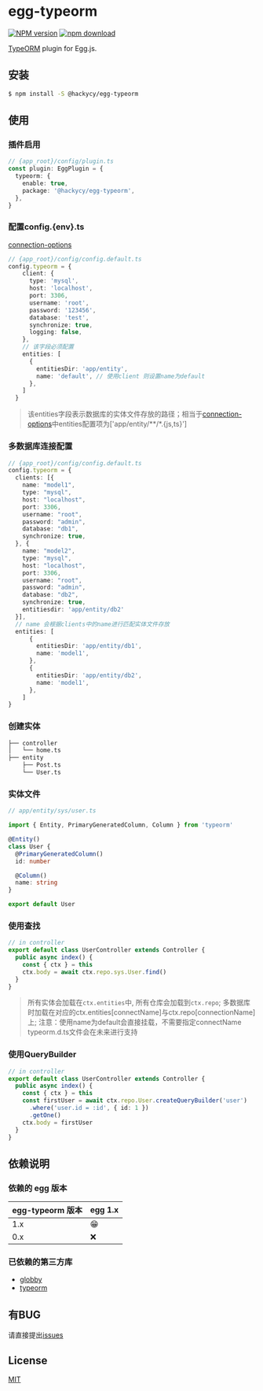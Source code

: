 # egg-typeorm

[![NPM version][npm-image]][npm-url]
[![npm download][download-image]][download-url]

[npm-image]: https://img.shields.io/npm/v/@hackycy/egg-typeorm.svg?style=flat-square
[npm-url]: https://npmjs.org/package/@hackycy/egg-typeorm
[download-image]: https://img.shields.io/npm/dm/@hackycy/egg-typeorm.svg?style=flat-square
[download-url]: https://npmjs.org/package/@hackycy/egg-typeorm

[TypeORM](https://typeorm.io/#/) plugin for Egg.js.

## 安装

```bash
$ npm install -S @hackycy/egg-typeorm
```

## 使用

### 插件启用

```ts
// {app_root}/config/plugin.ts
const plugin: EggPlugin = {
  typeorm: {
    enable: true,
    package: '@hackycy/egg-typeorm',
  },
}
```

### 配置config.{env}.ts

[connection-options](https://typeorm.io/#/connection-options)

```ts
// {app_root}/config/config.default.ts
config.typeorm = {
    client: {
      type: 'mysql',
      host: 'localhost',
      port: 3306,
      username: 'root',
      password: '123456',
      database: 'test',
      synchronize: true,
      logging: false,
    },
    // 该字段必须配置
    entities: [
      {
        entitiesDir: 'app/entity',
        name: 'default', // 使用client 则设置name为default
      },
    ]
  }
```

> 该entities字段表示数据库的实体文件存放的路径；相当于[connection-options](https://typeorm.io/#/connection-options)中entities配置项为['app/entity/**/*.{js,ts}']

### 多数据库连接配置

```ts
// {app_root}/config/config.default.ts
config.typeorm = {
  clients: [{
    name: "model1",
    type: "mysql",
    host: "localhost",
    port: 3306,
    username: "root",
    password: "admin",
    database: "db1",
    synchronize: true,
  }, {
    name: "model2",
    type: "mysql",
    host: "localhost",
    port: 3306,
    username: "root",
    password: "admin",
    database: "db2",
    synchronize: true,
    entitiesdir: 'app/entity/db2'
  }],
  // name 会根据clients中的name进行匹配实体文件存放
  entities: [
      {
        entitiesDir: 'app/entity/db1',
        name: 'model1',
      },
      {
        entitiesDir: 'app/entity/db2',
        name: 'model1',
      },
    ]
}
```

### 创建实体

```bash
├── controller
│   └── home.ts
├── entity
    ├── Post.ts
    └── User.ts
```

### 实体文件

```ts
// app/entity/sys/user.ts

import { Entity, PrimaryGeneratedColumn, Column } from 'typeorm'

@Entity()
class User {
  @PrimaryGeneratedColumn()
  id: number

  @Column()
  name: string
}

export default User
```

### 使用查找

```ts
// in controller
export default class UserController extends Controller {
  public async index() {
    const { ctx } = this
    ctx.body = await ctx.repo.sys.User.find()
  }
}
```

> 所有实体会加载在`ctx.entities`中, 所有仓库会加载到`ctx.repo`; 
> 多数据库时加载在对应的ctx.entities[connectName]与ctx.repo[connectionName]上; 
> 注意：使用name为default会直接挂载，不需要指定connectName
> typeorm.d.ts文件会在未来进行支持

### 使用QueryBuilder

```ts
// in controller
export default class UserController extends Controller {
  public async index() {
    const { ctx } = this
    const firstUser = await ctx.repo.User.createQueryBuilder('user')
      .where('user.id = :id', { id: 1 })
      .getOne()
    ctx.body = firstUser
  }
}
```

## 依赖说明

### 依赖的 egg 版本

egg-typeorm 版本 | egg 1.x
--- | ---
1.x | 😁
0.x | ❌

### 已依赖的第三方库

- [globby](https://www.npmjs.com/package/globby)
- [typeorm](https://typeorm.io/#/)

## 有BUG

请直接提出[issues](https://github.com/hackycy/egg-typeorm/issues)

## License

[MIT](LICENSE)
